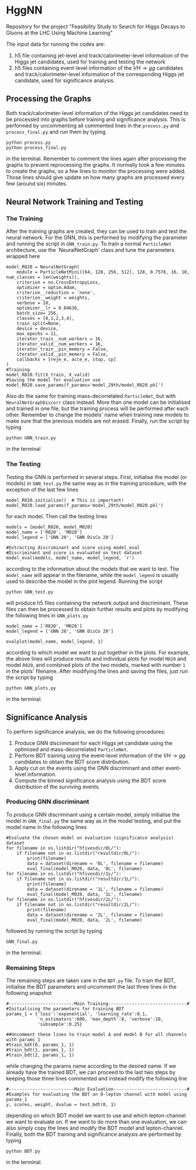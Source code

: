 # HggNN
Repository for the project "Feasibility Study to Search for Higgs Decays to Gluons at the LHC Using Machine Learning"

The input data for running the codes are:
1. h5 file containing jet-level and track/calorimeter-level information of the Higgs jet candidates, used for training and testing the network
2. h5 files containing event-level information of the $VH\rightarrow gg$ candidates and track/calorimeter-level information of the corresponding Higgs jet candidate, used for significance analysis.

## Processing the Graphs
Both track/calorimeter-level information of the Higgs jet candidates need to be processed into graphs before training and significance analysis. This is performed by uncommenting all commented lines in the `process.py` and `process_final.py` and run them by typing

```
python process.py
python process_final.py
```

in the terminal. Remember to comment the lines again after processing the graphs to prevent reprocessing the graphs. It normally took a few minutes to create the graphs, so a few lines to monitor the processing were added. Those lines should give update on how many graphs are processed every few (around six) minutes.

## Neural Network Training and Testing
### The Training
After the training graphs are created, they can be used to train and test the neural network. For the GNN, this is performed by modifying the parameter and running the script in `GNN_train.py`. To train a normal `ParticleNet` architecture, use the `NeuralNetGraph' class and tune the parameters wrapped here

```
model_R020 = NeuralNetGraph(
    module = ParticleNetMini([64, 128, 256, 512], 128, 0.7578, 16, 10, num_classes = len(weights)),
    criterion = nn.CrossEntropyLoss,
    optimizer = optim.Adam,
    criterion__reduction = 'none',
    criterion__weight = weights,
    verbose = 10,
    optimizer__lr = 0.04636,
    batch_size= 256,
    classes = [0,1,2,3,4],
    train_split=None,
    device = device,
    max_epochs = 11,
    iterator_train__num_workers = 16,
    iterator_valid__num_workers = 16,
    iterator_train__pin_memory = False,
    iterator_valid__pin_memory = False,
    callbacks = [reje_e, acce_e, stop, cp]
)
#Training
model_R020.fit(X_train, X_valid)
#Saving the model for evaluation use
model_R020.save_params(f_params='model_29th/model_R020.pkl')
```
Also do the same for training mass-decorrelated `ParticleNet`, but with `NeuralNetGraphDiscorr` class instead. More than one model can be initialised and trained in one file, but the training process will be performed after each other. Remember to change the models' name when training new models to make sure that the previous models are not erased. Finally, run the script by typing

```
python GNN_train.py
```

in the terminal

### The Testing
Testing the GNN is performed in several steps. First, initialise the model (or models) in `GNN_test.py` the same way as in the training procedure, with the exception of the last few lines

```
model_R020.initialize()  # This is important!
model_R020.load_params(f_params='model_29th/model_R020.pkl')
```

for each model. Then call the testing lines

```
models = [model_R020, model_M020]
model_name = ['R020', 'M020']
model_legend = ['GNN 20', 'GNN DisCo 20']

#Extracting discriminant and score using model_eval
#Discriminant and score is evaluated on test dataset
model_eval(models, model_name, model_legend, 'r')
```
according to the information about the models that we want to test. The `model_name` will appear in the filename, while the `model_legend` is usually used to describe the model in the plot legend. Running the script

```
python GNN_test.py
```

will produce h5 files containing the network output and discriminant. These files can then be processed to obtain further results and plots by modifying the following lines in `GNN_plots.py`

```
model_name = ['R020', 'M020']
model_legend = ['GNN 20', 'GNN DisCo 20']

evalplot(model_name, model_legend, 1)
```

according to which model we want to put together in the plots. For example, the above lines will produce results and individual plots for model `M020` and model `R020`, and combined plots of the two models, marked with number `1` in the plots' filename. After modifying the lines and saving the files, just run the script by typing

```
python GNN_plots.py
```

in the terminal.

## Significance Analysis
To perform significance analysis, we do the following procedures:
1. Produce GNN discriminant for each Higgs jet candidate using the optimised and mass-decorrelated `ParticleNet`.
2. Perform BDT training using the event-level information of the $VH\rightarrow gg$ candidates to obtain the BDT score distribution.
3. Apply cut on the events using the GNN discriminant and other event-level information.
4. Compute the binned significance analysis using the BDT score distribution of the surviving events.

### Producing GNN discriminant
To produce GNN discriminant using a certain model, simply initialise the model in `GNN_final.py` the same way as in the model testing, and put the model name in the following lines

```
#Evaluate the chosen model on evaluation (significance analysis) dataset
for filename in os.listdir("hfivesdir/0L/"):
    if filename not in os.listdir("resultdir/0L/"):
        print(filename)
        data = dataset(direname = '0L', filename = filename)
        eval_final(model_M020, data, '0L', filename)
for filename in os.listdir("hfivesdir/1L/"):
    if filename not in os.listdir("resultdir/1L/"):
        print(filename)
        data = dataset(direname = '1L', filename = filename)
        eval_final(model_M020, data, '1L', filename)
for filename in os.listdir("hfivesdir/2L/"):
    if filename not in os.listdir("resultdir/2L/"):
        print(filename)
        data = dataset(direname = '2L', filename = filename)
        eval_final(model_M020, data, '2L', filename)
```

followed by running the script by typing

```
GNN_final.py
```

in the terminal.

### Remaining Steps

The remaining steps are taken care in the `BDT.py` file. To train the BDT, initialise the BDT parameters and uncomment the last three lines in the following snapshot

```
#-------------------------Main Training------------------------------#
#Initialising the parameters for training BDT
params_1 = {'loss':'exponential', 'learning_rate':0.1, 
            'n_estimators':600, 'max_depth':8, 'verbose':10,
            'subsample':0.25}

##Uncomment these lines to train model A and model B for all channels with params_1
#train_bdt(0, params_1, 1)
#train_bdt(1, params_1, 1)
#train_bdt(2, params_1, 1)
```

while changing the params name according to the desired name. If we already have the trained BDT, we can proceed to the last two steps by keeping those three lines commented and instead modify the following line

```
#-------------------------Main Evaluation----------------------------#
#Examples for evaluating the BDT on 0-lepton channel with model using params_1
y, scores, weight, dvalue = test_bdt(0, 1)
```

depending on which BDT model we want to use and which lepton-channel we want to evaluate on. If we want to do more than one evaluation, we can also simply copy the lines and modify the BDT model and lepton-channel. Finally, both the BDT training and significance analysis are performed by typing

```
python BDT.py
```

in the terminal.

